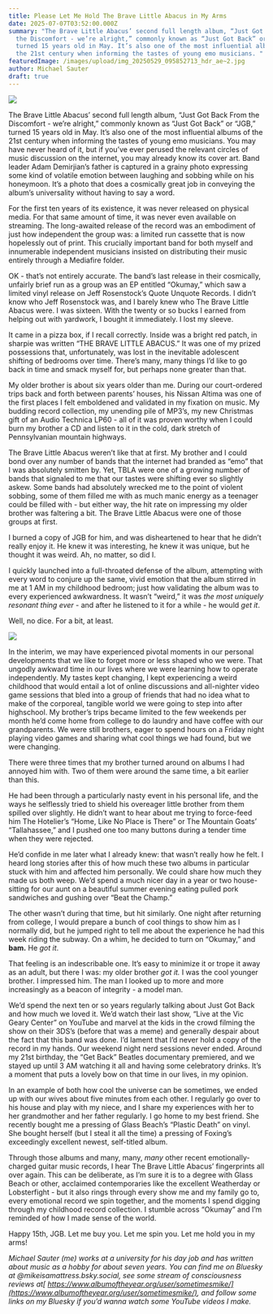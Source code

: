```yaml
---
title: Please Let Me Hold The Brave Little Abacus in My Arms
date: 2025-07-07T03:52:00.000Z
summary: "The Brave Little Abacus’ second full length album, “Just Got Back From
  the Discomfort - we’re alright,” commonly known as “Just Got Back” or “JGB,”
  turned 15 years old in May. It’s also one of the most influential albums of
  the 21st century when informing the tastes of young emo musicians. "
featuredImage: /images/upload/img_20250529_095852713_hdr_ae~2.jpg
author: Michael Sauter
draft: true
---
```

![](/images/upload/img_20250529_095852713_hdr_ae~2.jpg)





The Brave Little Abacus’ second full length album, “Just Got Back From the Discomfort - we’re alright,” commonly known as “Just Got Back” or “JGB,” turned 15 years old in May. It’s also one of the most influential albums of the 21st century when informing the tastes of young emo musicians. You may have never heard of it, but if you’ve ever perused the relevant circles of music discussion on the internet, you may already know its cover art. Band leader Adam Demirjian’s father is captured in a grainy photo expressing some kind of volatile emotion between laughing and sobbing while on his honeymoon. It’s a photo that does a cosmically great job in conveying the album’s universality without having to say a word. 

For the first ten years of its existence, it was never released on physical media. For that same amount of time, it was never even available on streaming. The long-awaited release of the record was an embodiment of just how independent the group was: a limited run cassette that is now hopelessly out of print. This crucially important band for both myself and innumerable independent musicians insisted on distributing their music entirely through a Mediafire folder.

OK - that’s not entirely accurate. The band’s last release in their cosmically, unfairly brief run as a group was an EP entitled “Okumay,” which saw a limited vinyl release on Jeff Rosenstock’s Quote Unquote Records. I didn’t know who Jeff Rosenstock was, and I barely knew who The Brave Little Abacus were. I was sixteen. With the twenty or so bucks I earned from helping out with yardwork, I bought it immediately. I lost my sleeve. 

It came in a pizza box, if I recall correctly. Inside was a bright red patch, in sharpie was written “THE BRAVE LITTLE ABACUS.” It was one of my prized possessions that, unfortunately, was lost in the inevitable adolescent shifting of bedrooms over time. There’s many, many things I’d like to go back in time and smack myself for, but perhaps none greater than that.

My older brother is about six years older than me. During our court-ordered trips back and forth between parents’ houses, his Nissan Altima was one of the first places I felt emboldened and validated in my fixation on music. My budding record collection, my unending pile of MP3’s, my new Christmas gift of an Audio Technica LP60 - all of it was proven worthy when I could burn my brother a CD and listen to it in the cold, dark stretch of Pennsylvanian mountain highways.

The Brave Little Abacus weren’t like that at first. My brother and I could bond over any number of bands that the internet had branded as “emo” that I was absolutely smitten by. Yet, TBLA were one of a growing number of bands that signaled to me that our tastes were shifting ever so slightly askew. Some bands had absolutely wrecked me to the point of violent sobbing, some of them filled me with as much manic energy as a teenager could be filled with - but either way, the hit rate on impressing my older brother was faltering a bit. The Brave Little Abacus were one of those groups at first.

I burned a copy of JGB for him, and was disheartened to hear that he didn’t really enjoy it. He knew it was interesting, he knew it was unique, but he thought it was weird. Ah, no matter, so did I. 

I quickly launched into a full-throated defense of the album, attempting with every word to conjure up the same, vivid emotion that the album stirred in me at 1 AM in my childhood bedroom; just how validating the album was to every experienced awkwardness. It wasn’t “weird,” it was *the most uniquely resonant thing ever* - and after he listened to it for a while - he would *get it*.

Well, no dice. For a bit, at least.

![](/images/upload/img_20250529_095944365_ae~2.jpg)

In the interim, we may have experienced pivotal moments in our personal developments that we like to forget more or less shaped who we were. That ungodly awkward time in our lives where we were learning how to operate independently. My tastes kept changing, I kept experiencing a weird childhood that would entail a lot of online discussions and all-nighter video game sessions that bled into a group of friends that had no idea what to make of the corporeal, tangible world we were going to step into after highschool. My brother’s trips became limited to the few weekends per month he’d come home from college to do laundry and have coffee with our grandparents. We were still brothers, eager to spend hours on a Friday night playing video games and sharing what cool things we had found, but we were changing.

There were three times that my brother turned around on albums I had annoyed him with. Two of them were around the same time, a bit earlier than this.

He had been through a particularly nasty event in his personal life, and the ways he selflessly tried to shield his overeager little brother from them spilled over slightly. He didn’t want to hear about me trying to force-feed him The Hotelier’s “Home, Like No Place is There” or The Mountain Goats’ “Tallahassee,” and I pushed one too many buttons during a tender time when they were rejected.

He’d confide in me later what I already knew: that wasn’t really how he felt. I heard long stories after this of how much these two albums in particular stuck with him and affected him personally. We could share how much they made us both weep. We’d spend a much nicer day in a year or two house-sitting for our aunt on a beautiful summer evening eating pulled pork sandwiches and gushing over “Beat the Champ.”

The other wasn’t during that time, but hit similarly. One night after returning from college, I would prepare a bunch of cool things to show him as I normally did, but he jumped right to tell me about the experience he had this week riding the subway. On a whim, he decided to turn on “Okumay,” and **bam.** He *got it*.

That feeling is an indescribable one. It’s easy to minimize it or trope it away as an adult, but there I was: my older brother *got it.* I was the cool younger brother. I impressed him. The man I looked up to more and more increasingly as a beacon of integrity - a model man.

We’d spend the next ten or so years regularly talking about Just Got Back and how much we loved it. We’d watch their last show, “Live at the Vic Geary Center” on YouTube and marvel at the kids in the crowd filming the show on their 3DS’s (before that was a meme) and generally despair about the fact that this band was done. I’d lament that I’d never hold a copy of the record in my hands. Our weekend night nerd sessions never ended. Around my 21st birthday, the “Get Back” Beatles documentary premiered, and we stayed up until 3 AM watching it all and having some celebratory drinks. It’s a moment that puts a lovely bow on that time in our lives, in my opinion.

In an example of both how cool the universe can be sometimes, we ended up with our wives about five minutes from each other. I regularly go over to his house and play with my niece, and I share my experiences with her to her grandmother and her father regularly. I go home to my best friend. She recently bought me a pressing of Glass Beach’s “Plastic Death” on vinyl. She bought herself (but I steal it all the time) a pressing of Foxing’s exceedingly excellent newest, self-titled album.

Through those albums and many, many, *many* other recent emotionally-charged guitar music records, I hear The Brave Little Abacus’ fingerprints all over again. This can be deliberate, as I’m sure it is to a degree with Glass Beach or other, acclaimed contemporaries like the excellent Weatherday or Lobsterfight - but it also rings through every show me and my family go to, every emotional record we spin together, and the moments I spend digging through my childhood record collection. I stumble across “Okumay” and I’m reminded of how I made sense of the world.

Happy 15th, JGB. Let me buy you. Let me spin you. Let me hold you in my arms!

*Michael Sauter (me) works at a university for his day job and has written about music as a hobby for about seven years. You can find me on Bluesky at @mikeisamattress.bsky.social‬, see some stream of consciousness reviews at[ https://www.albumoftheyear.org/user/sometimesmike/](https://www.albumoftheyear.org/user/sometimesmike/), and follow some links on my Bluesky if you’d wanna watch some YouTube videos I make.*
